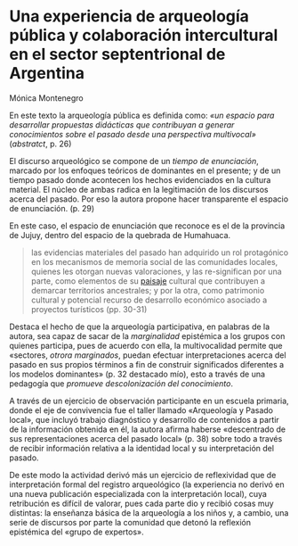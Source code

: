 # Una experiencia de arqueología pública y colaboración intercultural en el sector septentrional de Argentina

Mónica Montenegro

En este texto la arqueología pública es definida como: *«un espacio para desarrollar propuestas didácticas que contribuyan a generar conocimientos sobre el pasado desde una perspectiva multivocal»* (*abstratct*, p. 26)

El discurso arqueológico se compone de un *tiempo de enunciación*, marcado por los enfoques teóricos de dominantes en el presente; y de un tiempo pasado donde acontecen los hechos evidenciados en la cultura material. El núcleo de ambas radica en la legitimación de los discursos acerca del pasado. Por eso la autora propone hacer transparente el espacio de enunciación. (p. 29)

En este caso, el espacio de enunciación que reconoce es el de la provincia de Jujuy, dentro del espacio de la quebrada de Humahuaca.

 > 
 > las evidencias materiales del pasado han adquirido un rol protagónico en los mecanismos de memoria social de las comunidades locales, quienes les otorgan nuevas valoraciones, y las re-significan por una parte, como elementos de su [paisaje](paisaje.md) cultural que contribuyen a demarcar territorios ancestrales; y por la otra, como patrimonio cultural y potencial recurso de desarrollo económico asociado a proyectos turísticos (pp. 30-31)

Destaca el hecho de que la arqueología participativa, en palabras de la autora, sea capaz de sacar de la *marginalidad* epistémica a los grupos con quienes participa, pues de acuerdo con ella, la multivocalidad permite que «sectores, *otrora marginados*, puedan efectuar interpretaciones acerca del pasado en sus propios términos a fin de construir significados diferentes a los modelos dominantes» (p. 32 destacado mío), esto a través de una pedagogía que *promueve descolonización del conocimiento*.

A través de un ejercicio de observación participante en un escuela primaria, donde el eje de convivencia fue el taller llamado «Arqueología y Pasado local», que incluyó trabajo diagnóstico y desarrollo de contenidos a partir de la información obtenida en él, la autora afirma haberse «descentrado de sus representaciones acerca del pasado local» (p. 38) sobre todo a través de recibir información relativa a la identidad local y su interpretación del pasado.

De este modo la actividad derivó más un ejercicio de reflexividad que de interpretación formal del registro arqueológico (la experiencia no derivó en una nueva publicación especializada con la interpretación local), cuya retribución es difícil de valorar, pues cada parte dio y recibió cosas muy distintas: la enseñanza básica de la arqueología a los niños y, a cambio, una serie de discursos por parte la comunidad que detonó la reflexión epistémica del «grupo de expertos».
